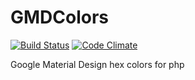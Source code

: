 # GMDColors
[![Build Status](https://travis-ci.org/wa7eedem/GMDColors.svg?branch=master)](https://travis-ci.org/wa7eedem/GMDColors)
[![Code Climate](https://codeclimate.com/github/wa7eedem/GMDColors/badges/gpa.svg)](https://codeclimate.com/github/wa7eedem/GMDColors)

Google Material Design hex colors for php

